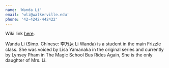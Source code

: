 ```yaml
---
name: 'Wanda Li'
email: 'wli@walkerville.edu'
phone: '42-4242-442422'
---
```

Wiki link [here](https://magicschoolbus.fandom.com/wiki/Wanda_Li).

Wanda Li (Simp. Chinese: 李万达 Li Wanda) is a student in the main Frizzle class. She was voiced by Lisa Yamanaka in the original series and currently by Lynsey Pham in The Magic School Bus Rides Again, She is the only daughter of Mrs. Li.
